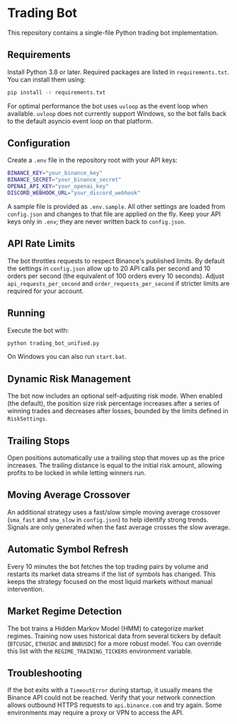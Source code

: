 # Trading Bot

This repository contains a single-file Python trading bot implementation.

## Requirements

Install Python 3.8 or later. Required packages are listed in `requirements.txt`.
You can install them using:

```bash
pip install -r requirements.txt
```

For optimal performance the bot uses `uvloop` as the event loop when available.
`uvloop` does not currently support Windows, so the bot falls back to the default
asyncio event loop on that platform.

## Configuration

Create a `.env` file in the repository root with your API keys:

```bash
BINANCE_KEY="your_binance_key"
BINANCE_SECRET="your_binance_secret"
OPENAI_API_KEY="your_openai_key"
DISCORD_WEBHOOK_URL="your_discord_webhook"
```

A sample file is provided as `.env.sample`.
All other settings are loaded from `config.json` and changes to that file are
applied on the fly. Keep your API keys only in `.env`; they are never written
back to `config.json`.

## API Rate Limits

The bot throttles requests to respect Binance's published limits. By default the
settings in `config.json` allow up to 20 API calls per second and 10 orders per
second (the equivalent of 100 orders every 10 seconds). Adjust
`api_requests_per_second` and `order_requests_per_second` if stricter limits are
required for your account.

## Running

Execute the bot with:

```bash
python trading_bot_unified.py
```

On Windows you can also run `start.bat`.

## Dynamic Risk Management

The bot now includes an optional self-adjusting risk mode. When enabled (the
default), the position size risk percentage increases after a series of winning
trades and decreases after losses, bounded by the limits defined in
`RiskSettings`.

## Trailing Stops

Open positions automatically use a trailing stop that moves up as the price
increases. The trailing distance is equal to the initial risk amount,
allowing profits to be locked in while letting winners run.

## Moving Average Crossover

An additional strategy uses a fast/slow simple moving average crossover
(`sma_fast` and `sma_slow` in `config.json`) to help identify strong trends.
Signals are only generated when the fast average crosses the slow average.

## Automatic Symbol Refresh

Every 10 minutes the bot fetches the top trading pairs by volume and
restarts its market data streams if the list of symbols has changed. This
keeps the strategy focused on the most liquid markets without manual
intervention.

## Market Regime Detection

The bot trains a Hidden Markov Model (HMM) to categorize market regimes.
Training now uses historical data from several tickers by default
(`BTCUSDC`, `ETHUSDC` and `BNBUSDC`) for a more robust model. You can
override this list with the `REGIME_TRAINING_TICKERS` environment
variable.

## Troubleshooting

If the bot exits with a `TimeoutError` during startup, it usually means the
Binance API could not be reached. Verify that your network connection allows
outbound HTTPS requests to `api.binance.com` and try again. Some environments may
require a proxy or VPN to access the API.


